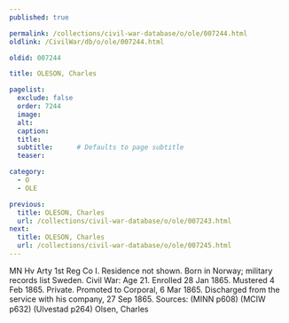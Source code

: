 ```yaml
---
published: true

permalink: /collections/civil-war-database/o/ole/007244.html
oldlink: /CivilWar/db/o/ole/007244.html

oldid: 007244

title: OLESON, Charles

pagelist:
  exclude: false
  order: 7244
  image: 
  alt:
  caption:
  title:
  subtitle:      # Defaults to page subtitle
  teaser:

category: 
  - O 
  - OLE

previous:
  title: OLESON, Charles
  url: /collections/civil-war-database/o/ole/007243.html  
next:
  title: OLESON, Charles
  url: /collections/civil-war-database/o/ole/007245.html   
---
```

MN Hv Arty 1st Reg Co I. Residence not shown. Born in Norway; military records list Sweden. Civil War: Age 21. Enrolled 28 Jan 1865. Mustered 4 Feb 1865. Private. Promoted to Corporal, 6 Mar 1865. Discharged from the service with his company, 27 Sep 1865. Sources: (MINN p608) (MCIW p632) (Ulvestad p264) &#147;Olsen, Charles&#148;